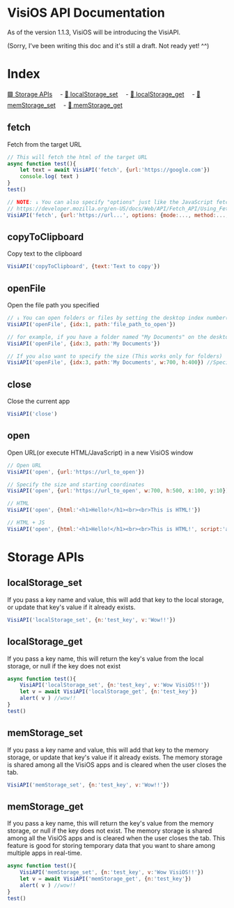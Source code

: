 # VisiOS API Documentation

As of the version 1.1.3, VisiOS will be introducing the VisiAPI.

(Sorry, I've been writing this doc and it's still a draft. Not ready yet! ^^)

# Index

[🟩 Storage APIs](#storage-apis)
　- [🔷 localStorage_set](#localstorage_set)
　- [🔷 localStorage_get](#localstorage_get)
　- [🔷 memStorage_set](#memstorage_set)
　- [🔷 memStorage_get](#memstorage_get)

## fetch
Fetch from the target URL
```js
// This will fetch the html of the target URL
async function test(){
	let text = await VisiAPI('fetch', {url:'https://google.com'})
	console.log( text )
}
test()

// NOTE: ↓ You can also specify "options" just like the JavaScript fetch
// https://developer.mozilla.org/en-US/docs/Web/API/Fetch_API/Using_Fetch
VisiAPI('fetch', {url:'https://url...', options: {mode:..., method:..., body:... }}) 
```

## copyToClipboard
Copy text to the clipboard
```js
VisiAPI('copyToClipboard', {text:'Text to copy'}) 
```

## openFile
Open the file path you specified
```js
// ↓ You can open folders or files by setting the desktop index number(1-9) and file path to a folder or a file.
VisiAPI('openFile', {idx:1, path:'file_path_to_open'})

// for example, if you have a folder named "My Documents" on the desktop 3
VisiAPI('openFile', {idx:3, path:'My Documents'})

// If you also want to specify the size (This works only for folders)
VisiAPI('openFile', {idx:3, path:'My Documents', w:700, h:400}) //Specify the width and height
```
## close
Close the current app
```js
VisiAPI('close')
```
## open
Open URL(or execute HTML/JavaScript) in a new VisiOS window
```js
// Open URL
VisiAPI('open', {url:'https://url_to_open'})

// Specify the size and starting coordinates
VisiAPI('open', {url:'https://url_to_open', w:700, h:500, x:100, y:10})

// HTML
VisiAPI('open', {html:'<h1>Hello!</h1><br><br>This is HTML!'})

// HTML + JS
VisiAPI('open', {html:'<h1>Hello!</h1><br><br>This is HTML!', script:'alert("Wow!")'})
```


# Storage APIs

## localStorage_set
If you pass a key name and value, this will add that key to the local storage, or update that key's value if it already exists.

```js
VisiAPI('localStorage_set', {n:'test_key', v:'Wow!!'})
```

## localStorage_get
If you pass a key name, this will return the key's value from the local storage, or null if the key does not exist

```js
async function test(){
	VisiAPI('localStorage_set', {n:'test_key', v:'Wow VisiOS!!'})
	let v = await VisiAPI('localStorage_get', {n:'test_key'})
	alert( v ) //wow!!
}
test()
```


## memStorage_set
If you pass a key name and value, this will add that key to the memory storage, or update that key's value if it already exists.
The memory storage is shared among all the VisiOS apps and is cleared when the user closes the tab.

```js
VisiAPI('memStorage_set', {n:'test_key', v:'Wow!!'})
```

## memStorage_get
If you pass a key name, this will return the key's value from the memory storage, or null if the key does not exist.
The memory storage is shared among all the VisiOS apps and is cleared when the user closes the tab.
This feature is good for storing temporary data that you want to share among multiple apps in real-time.

```js
async function test(){
	VisiAPI('memStorage_set', {n:'test_key', v:'Wow VisiOS!!'})
	let v = await VisiAPI('memStorage_get', {n:'test_key'})
	alert( v ) //wow!!
}
test()
```

